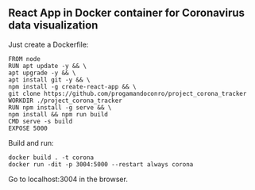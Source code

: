 ## React App in Docker container for Coronavirus data visualization

Just create a Dockerfile:

```
FROM node
RUN apt update -y && \
apt upgrade -y && \
apt install git -y && \
npm install -g create-react-app && \
git clone https://github.com/progamandoconro/project_corona_tracker
WORKDIR ./project_corona_tracker
RUN npm install -g serve && \
npm install && npm run build
CMD serve -s build
EXPOSE 5000
```
Build and run:

```
docker build . -t corona
docker run -dit -p 3004:5000 --restart always corona
```
Go to localhost:3004 in the browser.
